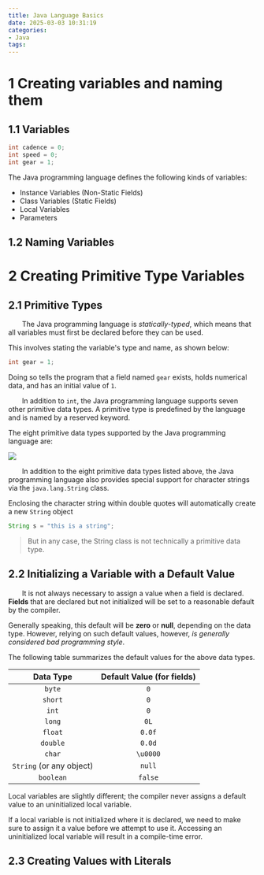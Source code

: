 ```yaml
---
title: Java Language Basics
date: 2025-03-03 10:31:19
categories:
- Java
tags: 
---
```


# 1 Creating variables and naming them

## 1.1 Variables

```java
int cadence = 0;
int speed = 0;
int gear = 1;
```

The Java programming language defines the following kinds of variables:

* Instance Variables (Non-Static Fields)
* Class Variables (Static Fields)
* Local Variables
* Parameters

## 1.2 Naming Variables

# 2 Creating Primitive Type Variables

## 2.1 Primitive Types

&emsp;&emsp;The Java programming language is *statically-typed*, which means that all variables must first be declared before they can be used.

This involves stating the variable's type and name, as shown below:

```java
int gear = 1;
```

Doing so tells the program that a field named `gear` exists, holds numerical data, and has an initial value of `1`. 

&emsp;&emsp;In addition to `int`, the Java programming language supports seven other primitive data types. A primitive type is predefined by the language and is named by a reserved keyword. 

The eight primitive data types supported by the Java programming language are:

<img src="/images/java-8-primitive-datatypes.png">

&emsp;&emsp;In addition to the eight primitive data types listed above, the Java programming language also provides special support for character strings via the `java.lang.String` class.

Enclosing the character string within double quotes will automatically create a new `String` object

```java
String s = "this is a string";
```

> But in any case, the String class is not technically a primitive data type.

## 2.2 Initializing a Variable with a Default Value

&emsp;&emsp;It is not always necessary to assign a value when a field is declared. **Fields** that are declared but not initialized will be set to a reasonable default by the compiler. 

Generally speaking, this default will be **zero** or **null**, depending on the data type. However, relying on such default values, however, *is generally considered bad programming style*.

The following table summarizes the default values for the above data types.

|        Data Type         | Default Value (for fields) |
| :----------------------: | :------------------------: |
|          `byte`          |            `0`             |
|         `short`          |            `0`             |
|          `int`           |            `0`             |
|          `long`          |            `0L`            |
|         `float`          |           `0.0f`           |
|         `double`         |           `0.0d`           |
|          `char`          |          `\u0000`          |
| `String` (or any object) |           `null`           |
|        `boolean`         |          `false`           |

Local variables are slightly different; the compiler never assigns a default value to an uninitialized local variable.

If a local variable is not initialized where it is declared, we need to make sure to assign it a value before we attempt to use it. Accessing an uninitialized local variable will result in a compile-time error.

## 2.3 Creating Values with Literals


